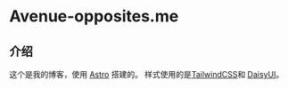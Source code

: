 # Avenue-opposites.me

## 介绍
这个是我的博客，使用 [Astro](https://astro.build/) 搭建的。
样式使用的是[TailwindCSS](https://tailwindcss.com/)和 [DaisyUI](https://daisyui.com/)。